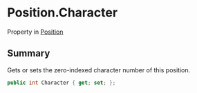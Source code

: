# Position.Character

Property in [Position](api/csharp/yarn.compiler.position.md)

## Summary


Gets or sets the zero-indexed character number of this position.


```csharp
public int Character { get; set; };
```

